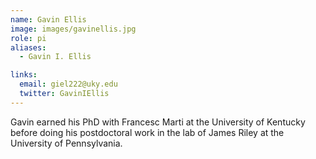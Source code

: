 ```yaml
---
name: Gavin Ellis
image: images/gavinellis.jpg
role: pi
aliases:
  - Gavin I. Ellis

links:
  email: giel222@uky.edu
  twitter: GavinIEllis
---
```


Gavin earned his PhD with Francesc Marti at the University of Kentucky before doing his postdoctoral work in the lab of James Riley at the University of Pennsylvania.

